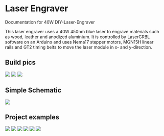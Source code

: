 # Laser Engraver
Documentation for 40W DIY-Laser-Engraver

This laser engraver uses a 40W 450nm blue laser to engrave materials such as wood, leather and anodized aluminium. It is controlled by LaserGRBL software on an Arduino and uses Nema17 stepper motors, MGN15H linear rails and GT2 timing belts to move the laser module in x- and y-direction.

## Build pics

![](/build_pics/Machine.jpg)
![](/build_pics/Electronics_Housing_01.jpg)
![](/build_pics/Electronics_Housing_02.jpg)

## Simple Schematic

![](/electronics/schematic_01.PNG)

## Project examples

![](/projects/leather.jpg)
![](/projects/wood_01.jpg)
![](/projects/wood_02.jpg)
![](/projects/wood_03.jpg)
![](/projects/settings_01.jpg)
![](/projects/settings_02.jpg)
